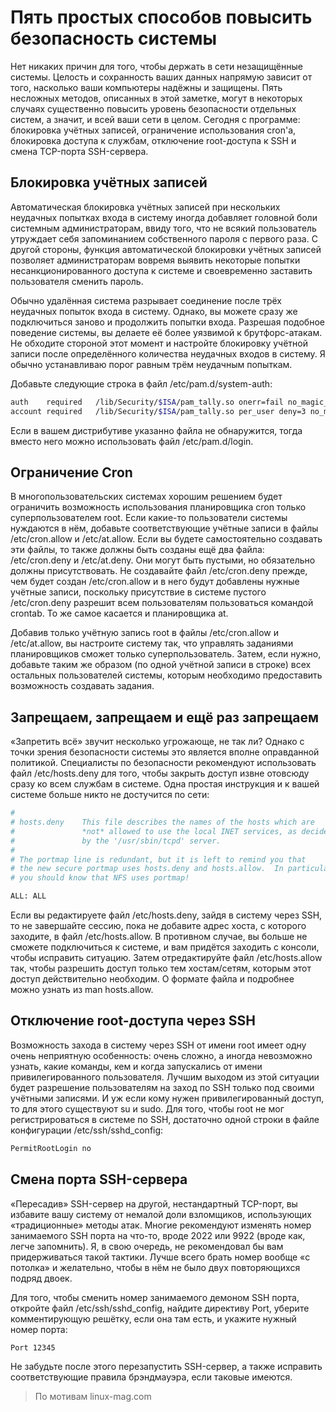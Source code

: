 # Пять простых способов повысить безопасность системы
Нет никаких причин для того, чтобы держать в сети незащищённые системы. Целость и сохранность ваших данных напрямую зависит от того, насколько ваши компьютеры надёжны и защищены. Пять несложных методов, описанных в этой заметке, могут в некоторых случаях существенно повысить уровень безопасности отдельных систем, а значит, и всей ваши сети в целом. Сегодня с программе: блокировка учётных записей, ограничение использования cron'а, блокировка доступа к службам, отключение root-доступа к SSH и смена TCP-порта SSH-сервера.

## Блокировка учётных записей

Автоматическая блокировка учётных записей при нескольких неудачных попытках входа в систему иногда добавляет головной боли системным администраторам, ввиду того, что не всякий пользователь утруждает себя запоминанием собственного пароля с первого раза. С другой стороны, функция автоматической блокировки учётных записей позволяет администраторам вовремя выявить некоторые попытки несанкционированного доступа к системе и своевременно заставить пользователя сменить пароль.

Обычно удалённая система разрывает соединение после трёх неудачных попыток входа в систему. Однако, вы можете сразу же подключиться заново и продолжить попытки входа. Разрешая подобное поведение системы, вы делаете её более уязвимой к брутфорс-атакам. Не обходите стороной этот момент и настройте блокировку учётной записи после определённого количества неудачных входов в систему. Я обычно устанавливаю порог равным трём неудачным попыткам.

Добавьте следующие строка в файл /etc/pam.d/system-auth:

```bash
auth    required   /lib/Security/$ISA/pam_tally.so onerr=fail no_magic_root
account required   /lib/Security/$ISA/pam_tally.so per_user deny=3 no_magic_root reset
```
Если в вашем дистрибутиве указанно файла не обнаружится, тогда вместо него можно использовать файл /etc/pam.d/login.

## Ограничение Cron

В многопользовательских системах хорошим решением будет ограничить возможность использования планировщика cron только суперпользователем root. Если какие-то пользователи системы нуждаются в нём, добавьте соответствующие учётные записи в файлы /etc/cron.allow и /etc/at.allow. Если вы будете самостоятельно создавать эти файлы, то также должны быть созданы ещё два файла: /etc/cron.deny и /etc/at.deny. Они могут быть пустыми, но обязательно должны присутствовать. Не создавайте файл /etc/cron.deny прежде, чем будет создан /etc/cron.allow и в него будут добавлены нужные учётные записи, поскольку присутствие в системе пустого /etc/cron.deny разрешит всем пользователям пользоваться командой crontab. То же самое касается и планировщика at.

Добавив только учётную запись root в файлы /etc/cron.allow и /etc/at.allow, вы настроите систему так, что управлять заданиями планировщиков сможет только суперпользователь. Затем, если нужно, добавьте таким же образом (по одной учётной записи в строке) всех остальных пользователей системы, которым необходимо предоставить возможность создавать задания.

## Запрещаем, запрещаем и ещё раз запрещаем

«Запретить всё» звучит несколько угрожающе, не так ли? Однако с точки зрения безопасности системы это является вполне оправданной политикой. Специалисты по безопасности рекомендуют использовать файл /etc/hosts.deny для того, чтобы закрыть доступ извне отовсюду сразу ко всем службам в системе. Одна простая инструкция и к вашей системе больше никто не достучится по сети:

```bash
#
# hosts.deny    This file describes the names of the hosts which are
#               *not* allowed to use the local INET services, as decided
#               by the '/usr/sbin/tcpd' server.
#
# The portmap line is redundant, but it is left to remind you that
# the new secure portmap uses hosts.deny and hosts.allow.  In particular
# you should know that NFS uses portmap!

ALL: ALL
```
Если вы редактируете файл /etc/hosts.deny, зайдя в систему через SSH, то не завершайте сессию, пока не добавите адрес хоста, с которого заходите, в файл /etc/hosts.allow. В противном случае, вы больше не сможете подключиться к системе, и вам придётся заходить с консоли, чтобы исправить ситуацию. Затем отредактируйте файл /etc/hosts.allow так, чтобы разрешить доступ только тем хостам/сетям, которым этот доступ действительно необходим. О формате файла и подробнее можно узнать из man hosts.allow.

## Отключение root-доступа через SSH

Возможность захода в систему через SSH от имени root имеет одну очень неприятную особенность: очень сложно, а иногда невозможно узнать, какие команды, кем и когда запускались от имени привилегированного пользователя. Лучшим выходом из этой ситуации будет разрешение пользователям на заход по SSH только под своими учётными записями. И уж если кому нужен привилегированный доступ, то для этого существуют su и sudo. Для того, чтобы root не мог регистрироваться в системе по SSH, достаточно одной строки в файле конфигурации /etc/ssh/sshd_config:

```bash
PermitRootLogin no
```

## Смена порта SSH-сервера

«Пересадив» SSH-сервер на другой, нестандартный TCP-порт, вы избавите вашу систему от немалой доли взломщиков, использующих «традиционные» методы атак. Многие рекомендуют изменять номер занимаемого SSH порта на что-то, вроде 2022 или 9922 (вроде как, легче запомнить). Я, в свою очередь, не рекомендовал бы вам придерживаться такой тактики. Лучше всего брать номер вообще «с потолка» и желательно, чтобы в нём не было двух повторяющихся подряд двоек.

Для того, чтобы сменить номер занимаемого демоном SSH порта, откройте файл /etc/ssh/sshd_config, найдите директиву Port, уберите комментирующую решётку, если она там есть, и укажите нужный номер порта:

```bash
Port 12345
```
Не забудьте после этого перезапустить SSH-сервер, а также исправить соответствующие правила брэндмауэра, если таковые имеются.

> По мотивам linux-mag.com
